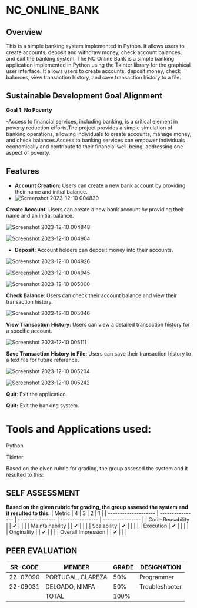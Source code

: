 # NC_ONLINE_BANK
## Overview
This is a simple banking system implemented in Python. It allows users to create accounts, deposit and withdraw money, check account balances, and exit the banking system.
The NC Online Bank is a simple banking application implemented in Python using the Tkinter library for the graphical user interface. It allows users to create accounts, deposit money, check balances, view transaction history, and save transaction history to a file.

## Sustainable Development Goal Alignment
**Goal 1: No Poverty**

-Access to financial services, including banking, is a critical element in poverty reduction efforts.The project provides a simple simulation of banking operations, allowing individuals to create accounts, manage money, and check balances.Access to banking services can empower individuals economically and contribute to their financial well-being, addressing one aspect of poverty.

## Features
- **Account Creation:** Users can create a new bank account by providing their name and initial balance.
- 
  ![Screenshot 2023-12-10 004830](https://github.com/Clar3za/NC_ONLINE_BANK/assets/144468086/fcc862ee-b8ad-458b-830f-687fc1a75bbd)
  
**Create Account**: Users can create a new bank account by providing their name and an initial balance.
  
![Screenshot 2023-12-10 004848](https://github.com/Clar3za/NC_ONLINE_BANK/assets/144468086/76606b01-5e47-4306-a3cf-d096eb306095)

![Screenshot 2023-12-10 004904](https://github.com/Clar3za/NC_ONLINE_BANK/assets/144468086/4cb98ab4-f76d-4fb0-b689-ea08d6144eaf)


- **Deposit:** Account holders can deposit money into their accounts.

![Screenshot 2023-12-10 004926](https://github.com/Clar3za/NC_ONLINE_BANK/assets/144468086/04f3c313-7db9-49ad-8c72-6e437c43ea4a)

![Screenshot 2023-12-10 004945](https://github.com/Clar3za/NC_ONLINE_BANK/assets/144468086/e372da21-ffd4-4131-998b-fb209c84a58e)

![Screenshot 2023-12-10 005000](https://github.com/Clar3za/NC_ONLINE_BANK/assets/144468086/571b7b05-7f9a-4230-ae24-6d2161c69184)
  
**Check Balance**: Users can check their account balance and view their transaction history.

![Screenshot 2023-12-10 005046](https://github.com/Clar3za/NC_ONLINE_BANK/assets/144468086/c193935f-5112-403f-8ed9-780d835ac14b)

**View Transaction History**: Users can view a detailed transaction history for a specific account.

![Screenshot 2023-12-10 005111](https://github.com/Clar3za/NC_ONLINE_BANK/assets/144468086/70c43f40-9bd4-45ef-8f23-32a63b6550d0)

**Save Transaction History to File**: Users can save their transaction history to a text file for future reference.

![Screenshot 2023-12-10 005204](https://github.com/Clar3za/NC_ONLINE_BANK/assets/144468086/0005fca9-f3fa-4688-9694-0f5189935f67)

![Screenshot 2023-12-10 005242](https://github.com/Clar3za/NC_ONLINE_BANK/assets/144468086/11e9f167-0c2b-47f4-a4a0-54de75b423fa)

**Quit**: Exit the application.

**Quit:** Exit the banking system.


# Tools and Applications used:

Python

Tkinter

Based on the given rubric for grading, the group assesed the system and it resulted to this:

## SELF ASSESSMENT
**Based on the given rubric for grading, the group assesed the system and it resulted to this:**
| Metric               | 4                | 3                | 2                | 1                |
| -------------------- | ---------------- | ---------------- | ---------------- | ---------------- |
| Code Reusability     |                  | ✔                |                  |                  |
| Maintainability      |                  | ✔                |                  |                  |
| Scalability          | ✔                |                  |                  |                  |
| Execution            | ✔                |                  |                  |                  |
| Originality          |                  | ✔                |                  |                  |
| Overall Impression   |                  | ✔                |                  |                  |

## PEER EVALUATION
| SR-CODE  | MEMBER                    | GRADE | DESIGNATION           |
| -------- | ------------------------- | ----- | ----------------------|
| 22-07090 | PORTUGAL, CLAREZA         | 50%   | Programmer            |
| 22-09031 | DELGADO, NIMFA            | 50%   | Troubleshooter        |
|          | TOTAL                     | 100%  |                       |

